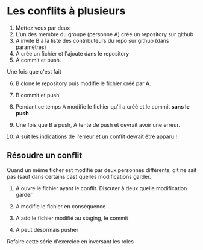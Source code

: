 # Les conflits à plusieurs

1. Mettez vous par deux
2. L'un des membre du groupe (personne A) crée un repository sur github
3. A invite B à la liste des contributeurs du repo sur github (dans paramètres)
4. A crée un fichier et l'ajoute dans le repository
5. A commit et push. 

Une fois que c'est fait 

6. B clone le repository puis modifie le fichier créé par A. 
7. B commit et push 

8. Pendant ce temps A modifie le fichier qu'il a créé et le commit **sans le push** 


9. Une fois que B a push, A tente de push et devrait avoir une erreur. 

10. A suit les indications de l'erreur et un conflit devrait être apparu ! 

## Résoudre un conflit

Quand un même ficher est modifié par deux personnes différents, git ne sait pas
(sauf dans certains cas) quelles modifications garder. 

1. A ouvre le fichier ayant le conflit. Discuter à deux quelle modification garder

2. A modifie le fichier en conséquence

3. A add le fichier modifié au staging, le commit 

4. A peut désormais pusher

Refaire cette série d'exercice en inversant les roles
